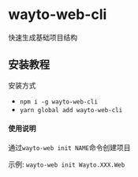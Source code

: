 # wayto-web-cli

快速生成基础项目结构

## 安装教程

安装方式
- `npm i -g wayto-web-cli`
- `yarn global add wayto-web-cli`

#### 使用说明

通过`wayto-web init NAME`命令创建项目

示例: `wayto-web init Wayto.XXX.Web`
